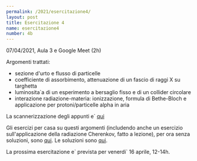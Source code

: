 ```yaml
---
permalink: /2021/esercitazione4/
layout: post
title: Esercitazione 4
name: esercitazione4
number: 4b
---
```


07/04/2021, Aula 3 e Google Meet (2h)

Argomenti trattati:
  * sezione d'urto e flusso di particelle
  * coefficiente di assorbimento, attenuazione di un fascio di raggi X su targhetta
  * luminosita\`a di un esperimento a bersaglio fisso e di un collider circolare
  * interazione radiazione-materia: ionizzazione, formula di Bethe-Bloch e applicazione per protoni/particelle alpha in aria

La scannerizzazione degli appunti e\` [qui](https://cernbox.cern.ch/index.php/s/GFI7AILxXuCywny/download)

Gli esercizi per casa su questi argomenti (includendo anche un esercizio sull'applicazione della radiazione Cherenkov, fatto a lezione), per ora senza soluzioni, sono [qui](https://cernbox.cern.ch/index.php/s/2QvRmNFWliiaoLp/download). Le soluzioni sono [qui](https://cernbox.cern.ch/index.php/s/zsG1BMjgavK63Ay/download).

La prossima esercitazione e\` prevista per venerdi\` 16 aprile, 12-14h.





